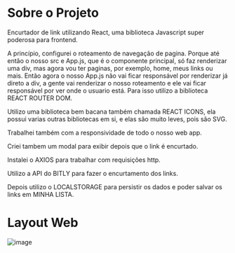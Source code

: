 # Sobre o Projeto
Encurtador de link utilizando React, uma biblioteca Javascript super poderosa para frontend.

A princípio, configurei o roteamento de navegação de pagina. Porque até então o nosso src e App.js, que é o componente principal, só faz renderizar uma div, mas agora vou ter paginas, por exemplo, home, meus links ou mais. Então agora o nosso App.js não vai ficar responsável por renderizar já direto a div, a gente vai renderizar o nosso roteamento e ele vai ficar responsável por ver onde o usuario está. Para isso utilizo a biblioteca REACT ROUTER DOM.

Utilizo uma biblioteca bem bacana também chamada REACT ICONS, ela possui varias outras bibliotecas em si, e elas são muito leves, pois são SVG.

Trabalhei também com a responsividade de todo o nosso web app.

Criei tambem um modal para exibir depois que o link é encurtado.

Instalei o AXIOS para trabalhar com requisições http.

Utilizo a API do BITLY para fazer o encurtamento dos links.

Depois utilizo o LOCALSTORAGE para persistir os dados e poder salvar os links em MINHA LISTA.


# Layout Web
![image](https://github.com/luuizalberto/assets/blob/main/images/betaoLink.png)
